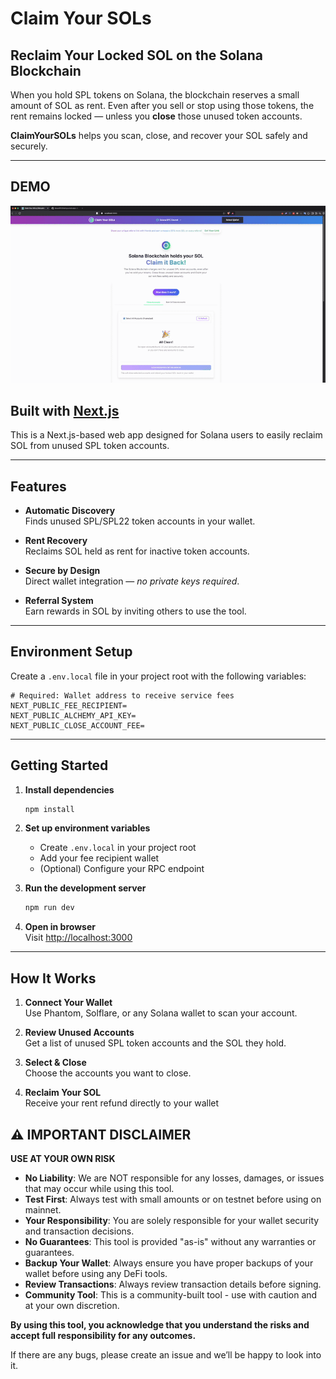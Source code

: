 # Claim Your SOLs

##  Reclaim Your Locked SOL on the Solana Blockchain

When you hold SPL tokens on Solana, the blockchain reserves a small amount of SOL as rent. Even after you sell or stop using those tokens, the rent remains locked — unless you **close** those unused token accounts.

**ClaimYourSOLs** helps you scan, close, and recover your SOL safely and securely.

---
## DEMO
![Claim Your SOLs](./public/demo.gif)

##  Built with [Next.js](https://nextjs.org/)

This is a Next.js-based web app designed for Solana users to easily reclaim SOL from unused SPL token accounts.

---

##  Features

-  **Automatic Discovery**  
  Finds unused SPL/SPL22 token accounts in your wallet.

- **Rent Recovery**  
  Reclaims SOL held as rent for inactive token accounts.

- **Secure by Design**  
  Direct wallet integration — *no private keys required*.

- **Referral System**  
  Earn rewards in SOL by inviting others to use the tool.

---

## Environment Setup

Create a `.env.local` file in your project root with the following variables:

```env
# Required: Wallet address to receive service fees
NEXT_PUBLIC_FEE_RECIPIENT=
NEXT_PUBLIC_ALCHEMY_API_KEY=
NEXT_PUBLIC_CLOSE_ACCOUNT_FEE=
```

---

## Getting Started

1. **Install dependencies**  
   ```bash
   npm install
   ```

2. **Set up environment variables**  
   - Create `.env.local` in your project root  
   - Add your fee recipient wallet  
   - (Optional) Configure your RPC endpoint

3. **Run the development server**  
   ```bash
   npm run dev
   ```

4. **Open in browser**  
   Visit [http://localhost:3000](http://localhost:3000)

---

## How It Works

1. **Connect Your Wallet**  
   Use Phantom, Solflare, or any Solana wallet to scan your account.

2. **Review Unused Accounts**  
   Get a list of unused SPL token accounts and the SOL they hold.

3. **Select & Close**  
   Choose the accounts you want to close.

4. **Reclaim Your SOL**  
   Receive your rent refund directly to your wallet  

## ⚠️ IMPORTANT DISCLAIMER

**USE AT YOUR OWN RISK**

- **No Liability**: We are NOT responsible for any losses, damages, or issues that may occur while using this tool.
- **Test First**: Always test with small amounts or on testnet before using on mainnet.
- **Your Responsibility**: You are solely responsible for your wallet security and transaction decisions.
- **No Guarantees**: This tool is provided "as-is" without any warranties or guarantees.
- **Backup Your Wallet**: Always ensure you have proper backups of your wallet before using any DeFi tools.
- **Review Transactions**: Always review transaction details before signing.
- **Community Tool**: This is a community-built tool - use with caution and at your own discretion.

**By using this tool, you acknowledge that you understand the risks and accept full responsibility for any outcomes.**

If there are any bugs, please create an issue and we’ll be happy to look into it.
